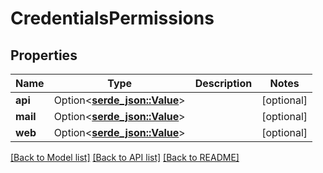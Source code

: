 # CredentialsPermissions

## Properties

Name | Type | Description | Notes
------------ | ------------- | ------------- | -------------
**api** | Option<[**serde_json::Value**](.md)> |  | [optional]
**mail** | Option<[**serde_json::Value**](.md)> |  | [optional]
**web** | Option<[**serde_json::Value**](.md)> |  | [optional]

[[Back to Model list]](../README.md#documentation-for-models) [[Back to API list]](../README.md#documentation-for-api-endpoints) [[Back to README]](../README.md)


